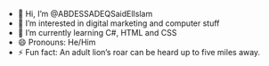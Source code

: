 - 👋 Hi, I’m @ABDESSADEQSaidElIslam
- 👀 I’m interested in digital marketing and computer stuff
- 🌱 I’m currently learning C#, HTML and CSS
- 😄 Pronouns: He/Him
- ⚡ Fun fact: An adult lion’s roar can be heard up to five miles away.
<!-- - 📫 How to reach me:
    Discord: -->
<!---
ABDESSADEQSaidElIslam/ABDESSADEQSaidElIslam is a ✨ special ✨ repository because its `README.md` (this file) appears on your GitHub profile.
You can click the Preview link to take a look at your changes.
--->
